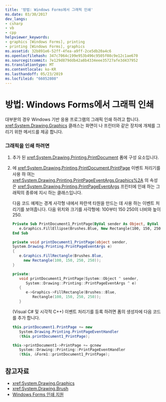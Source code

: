 ```yaml
---
title: '방법: Windows Forms에서 그래픽 인쇄'
ms.date: 03/30/2017
dev_langs:
- csharp
- vb
- cpp
helpviewer_keywords:
- graphics [Windows Forms], printing
- printing [Windows Forms], graphics
ms.assetid: 32b891e6-52ff-4fea-a9ff-2ce5db20a4c6
ms.openlocfilehash: 347c7064c199e953b496c9505f08c9e12c1ae670
ms.sourcegitcommit: 7e129d879ddb42a8b4334eee35727afe3d437952
ms.translationtype: MT
ms.contentlocale: ko-KR
ms.lasthandoff: 05/23/2019
ms.locfileid: "66052808"
---
```

# <a name="how-to-print-graphics-in-windows-forms"></a>방법: Windows Forms에서 그래픽 인쇄
대부분의 경우 Windows 기반 응용 프로그램의 그래픽 인쇄 하려고 합니다. <xref:System.Drawing.Graphics> 클래스는 화면이 나 프린터와 같은 장치에 개체를 그리기 위한 메서드를 제공 합니다.  
  
### <a name="to-print-graphics"></a>그래픽을 인쇄 하려면  
  
1. 추가 된 <xref:System.Drawing.Printing.PrintDocument> 폼에 구성 요소입니다.  
  
2. 에 <xref:System.Drawing.Printing.PrintDocument.PrintPage> 이벤트 처리기를 사용 하 여는 <xref:System.Drawing.Printing.PrintPageEventArgs.Graphics%2A> 의 속성은 <xref:System.Drawing.Printing.PrintPageEventArgs> 프린터에 인쇄 하는 그래픽의 종류에 지시 하는 클래스입니다.  
  
     다음 코드 예제는 경계 사각형 내에서 파란색 타원을 만드는 데 사용 하는 이벤트 처리기를 보여줍니다. 다음 위치와 크기를 사각형에: 100부터 150 250의 너비와 높이 250.  
  
    ```vb  
    Private Sub PrintDocument1_PrintPage(ByVal sender As Object, ByVal e As System.Drawing.Printing.PrintPageEventArgs) Handles PrintDocument1.PrintPage  
       e.Graphics.FillEllipse(Brushes.Blue, New Rectangle(100, 150, 250, 250))  
    End Sub  
    ```  
  
    ```csharp  
    private void printDocument1_PrintPage(object sender,   
    System.Drawing.Printing.PrintPageEventArgs e)  
    {  
       e.Graphics.FillRectangle(Brushes.Blue,   
         new Rectangle(100, 150, 250, 250));  
    }  
    ```  
  
    ```cpp  
    private:  
       void printDocument1_PrintPage(System::Object ^ sender,  
          System::Drawing::Printing::PrintPageEventArgs ^ e)  
       {  
          e->Graphics->FillRectangle(Brushes::Blue,  
             Rectangle(100, 150, 250, 250));  
       }  
    ```  
  
     (Visual C# 및 시각적 C++) 이벤트 처리기를 등록 하려면 폼의 생성자에 다음 코드를 추가 합니다.  
  
    ```csharp  
    this.printDocument1.PrintPage += new  
       System.Drawing.Printing.PrintPageEventHandler  
       (this.printDocument1_PrintPage);  
    ```  
  
    ```cpp  
    this->printDocument1->PrintPage += gcnew  
       System::Drawing::Printing::PrintPageEventHandler  
       (this, &Form1::printDocument1_PrintPage);  
    ```  
  
## <a name="see-also"></a>참고자료

- <xref:System.Drawing.Graphics>
- <xref:System.Drawing.Brush>
- [Windows Forms 인쇄 지원](windows-forms-print-support.md)
